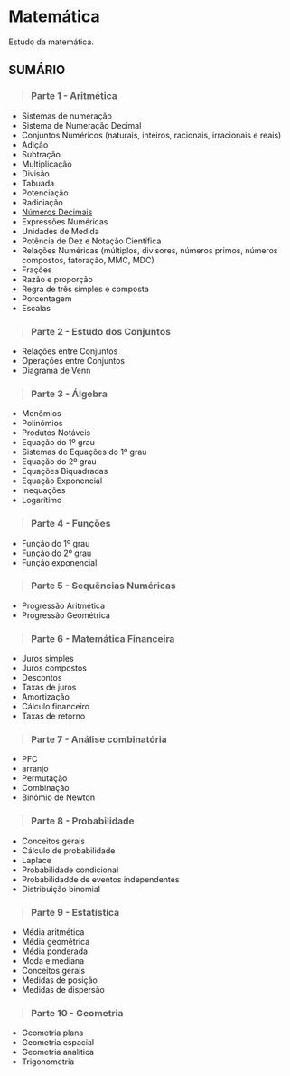 # Matemática
Estudo da matemática.

## SUMÁRIO

> ### Parte 1 - Aritmética
  - Sistemas de numeração
  - Sistema de Numeração Decimal
  - Conjuntos Numéricos (naturais, inteiros, racionais, irracionais e reais)
  - Adição
  - Subtração
  - Multiplicação
  - Divisão
  - Tabuada
  - Potenciação
  - Radiciação
  - [Números Decimais](./conteúdo/aritmetica/numeros-decimais.md)
  - Expressões Numéricas
  - Unidades de Medida
  - Potência de Dez e Notação Científica
  - Relações Numéricas (múltiplos, divisores, números primos, números compostos, fatoração, MMC, MDC)
  - Frações
  - Razão e proporção
  - Regra de três simples e composta
  - Porcentagem
  - Escalas

> ### Parte 2 - Estudo dos Conjuntos
  - Relações entre Conjuntos
  - Operações entre Conjuntos
  - Diagrama de Venn

> ### Parte 3 - Álgebra
- Monômios
- Polinômios
- Produtos Notáveis
- Equação do 1º grau
- Sistemas de Equações do 1º grau
- Equação do 2º grau
- Equações Biquadradas
- Equação Exponencial
- Inequações
- Logarítimo

> ### Parte 4 - Funções
  - Função do 1º grau
  - Função do 2º grau
  - Função exponencial

> ### Parte 5 - Sequências Numéricas
  - Progressão Aritmética
  - Progressão Geométrica

> ### Parte 6 - Matemática Financeira
  - Juros simples
  - Juros compostos
  - Descontos
  - Taxas de juros
  - Amortização
  - Cálculo financeiro
  - Taxas de retorno

> ### Parte 7 - Análise combinatória 
  - PFC
  - arranjo
  - Permutação
  - Combinação
  - Binômio de Newton

> ### Parte 8 - Probabilidade 
  - Conceitos gerais
  - Cálculo de probabilidade
  - Laplace 
  - Probabilidade condicional
  - Probabilidadde de eventos independentes
  - Distribuição binomial 

> ### Parte 9 - Estatística 
  - Média aritmética
  - Média geométrica
  - Média ponderada
  - Moda e mediana 
  - Conceitos gerais 
  - Medidas de posição 
  - Medidas de dispersão 

> ### Parte 10 - Geometria
  - Geometria plana
  - Geometria espacial
  - Geometria analítica
  - Trigonometria